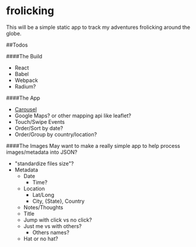 # frolicking

This will be a simple static app to track my adventures frolicking around the globe.

##Todos

####The Build
- React
- Babel
- Webpack
- Radium?



####The App
- [Carousel](https://github.com/hartzis/react-carousel)
- Google Maps? or other mapping api like leaflet?
- Touch/Swipe Events
- Order/Sort by date?
- Order/Group by country/location?


####The Images
May want to make a really simple app to help process images/metadata into JSON?

- "standardize files size"?
- Metadata
  - Date
    - Time?
  - Location
    - Lat/Long
    - City, {State}, Country
  - Notes/Thoughts
  - Title
  - Jump with click vs no click?
  - Just me vs with others?
    - Others names?
  - Hat or no hat?

